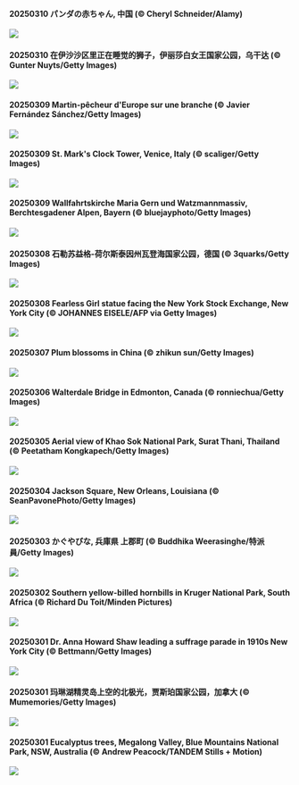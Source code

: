 #### 20250310 パンダの赤ちゃん, 中国 (© Cheryl Schneider/Alamy)

![](20250310_PandaSnow_1920x1080.jpg)

#### 20250310 在伊沙沙区里正在睡觉的狮子，伊丽莎白女王国家公园，乌干达 (© Gunter Nuyts/Getty Images)

![](20250310_NappingLion_1920x1080.jpg)

#### 20250309 Martin-pêcheur d'Europe sur une branche (© Javier Fernández Sánchez/Getty Images)

![](20250309_kingfisherFr_1920x1080.jpg)

#### 20250309 St. Mark's Clock Tower, Venice, Italy (© scaliger/Getty Images)

![](20250309_ItalyClock_1920x1080.jpg)

#### 20250309 Wallfahrtskirche Maria Gern und Watzmannmassiv, Berchtesgadener Alpen, Bayern (© bluejayphoto/Getty Images)

![](20250309_BavarianAlpsMariaGern_1920x1080.jpg)

#### 20250308 石勒苏益格-荷尔斯泰因州瓦登海国家公园，德国 (© 3quarks/Getty Images)

![](20250308_WaddenSeaBiosphereReserve_1920x1080.jpg)

#### 20250308 Fearless Girl statue facing the New York Stock Exchange, New York City (© JOHANNES EISELE/AFP via Getty Images)

![](20250308_FearlessWomen_1920x1080.jpg)

#### 20250307 Plum blossoms in China (© zhikun sun/Getty Images)

![](20250307_PlumBlossom_1920x1080.jpg)

#### 20250306 Walterdale Bridge in Edmonton, Canada (© ronniechua/Getty Images)

![](20250306_WalterdaleBridge_1920x1080.jpg)

#### 20250305 Aerial view of Khao Sok National Park, Surat Thani, Thailand (© Peetatham Kongkapech/Getty Images)

![](20250305_SuratThani_1920x1080.jpg)

#### 20250304 Jackson Square, New Orleans, Louisiana (© SeanPavonePhoto/Getty Images)

![](20250304_MardiGrasJackson_1920x1080.jpg)

#### 20250303 かぐやびな, 兵庫県 上郡町 (© Buddhika Weerasinghe/特派員/Getty Images)

![](20250303_Hinamatsuri_1920x1080.jpg)

#### 20250302 Southern yellow-billed hornbills in Kruger National Park, South Africa (© Richard Du Toit/Minden Pictures)

![](20250302_HornbillPair_1920x1080.jpg)

#### 20250301 Dr. Anna Howard Shaw leading a suffrage parade in 1910s New York City (© Bettmann/Getty Images)

![](20250301_SuffragetteCity_1920x1080.jpg)

#### 20250301 玛琳湖精灵岛上空的北极光，贾斯珀国家公园，加拿大 (© Mumemories/Getty Images)

![](20250301_MaligneLakeJasper_1920x1080.jpg)

#### 20250301 Eucalyptus trees, Megalong Valley, Blue Mountains National Park, NSW, Australia (© Andrew Peacock/TANDEM Stills + Motion)

![](20250301_EucalyptusForest_1920x1080.jpg)


